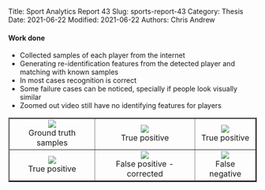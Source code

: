 Title: Sport Analytics Report 43
Slug: sports-report-43
Category: Thesis
Date: 2021-06-22
Modified: 2021-06-22
Authors: Chris Andrew

#### Work done
- Collected samples of each player from the internet
- Generating re-identification features from the detected player and matching with known samples
- In most cases recognition is correct
- Some failure cases can be noticed, specially if people look visually similar
- Zoomed out video still have no identifying features for players

<table width="500" border="2" cellpadding="5">
<tr>
<td align="center" valign="center">
<img src='{filename}/images/harrygt.png'>
<br/>
Ground truth samples
</td>
<td align="center" valign="center">
<img src='{filename}/images/harry1.png'>
<br/>
True positive
</td>
<td align="center" valign="center">
<img src='{filename}/images/harry2.png'>
<br/>
True positive
</td>
</tr>
<tr>
<td align="center" valign="center">
<img src='{filename}/images/harry3.png'>
<br/>
True positive
</td>
<td align="center" valign="center">
<img src='{filename}/images/harry4.png'>
<br/>
False positive - corrected
</td>
<td align="center" valign="center">
<img src='{filename}/images/harry5.png'>
<br/>
False negative
</td>
</tr>
</table>
